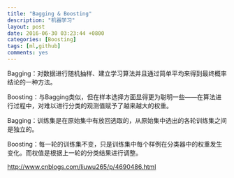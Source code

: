 ```yaml
---
title: "Bagging & Boosting"
description: "机器学习"
layout: post
date: 2016-06-30 03:23:44 +0800
categories: [Boosting]
tags: [ml,github]
comments: yes
---
```

Bagging：对数据进行随机抽样、建立学习算法并且通过简单平均来得到最终概率结论的一种方法。

Boosting：与Bagging类似，但在样本选择方面显得更为聪明一些——在算法进行过程中，对难以进行分类的观测值赋予了越来越大的权重。

Bagging：训练集是在原始集中有放回选取的，从原始集中选出的各轮训练集之间是独立的。

Boosting：每一轮的训练集不变，只是训练集中每个样例在分类器中的权重发生变化。而权值是根据上一轮的分类结果进行调整。


http://www.cnblogs.com/liuwu265/p/4690486.html
